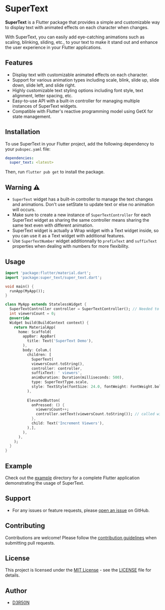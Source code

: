 # SuperText

**SuperText** is a Flutter package that provides a simple and customizable way to display text with animated effects on each character when changes.

With SuperText, you can easily add eye-catching animations such as scaling, blinking, sliding, etc., to your text to make it stand out and enhance the user experience in your Flutter applications.

## Features

- Display text with customizable animated effects on each character.
- Support for various animation types including scale, blink, slide up, slide down, slide left, and slide right.
- Highly customizable text styling options including font style, text alignment, letter spacing, etc.
- Easy-to-use API with a built-in controller for managing multiple instances of SuperText widgets.
- Compatible with Flutter's reactive programming model using GetX for state management.

## Installation

To use SuperText in your Flutter project, add the following dependency to your `pubspec.yaml` file:

```yaml
dependencies:
  super_text: <latest>
```

Then, run `flutter pub get` to install the package.

## Warning ⚠️

- `SuperText` widget has a built-in controller to manage the text changes and animations. Don't use setState to update text or else no animation will occurs.
- Make sure to create a new instance of `SuperTextController` for each SuperText widget as sharing the same controller means sharing the same text even with different animation.
- SuperText widget is actually a Wrap widget with a Text widget inside, so you can use it as a Text widget with additional features.
- Use `SuperTextNumber` widget additionnally to `prefixText` and `suffixText` properties when dealing with numbers for more flexibility.

## Usage

```dart
import 'package:flutter/material.dart';
import 'package:super_text/super_text.dart';

void main() {
  runApp(MyApp());
}

class MyApp extends StatelessWidget {
  SuperTextController controller = SuperTextController(); // Needed to change text dynamically
  int viewersCount = 0;
  @override
  Widget build(BuildContext context) {
    return MaterialApp(
      home: Scaffold(
        appBar: AppBar(
          title: Text('SuperText Demo'),
        ),
        body: Colum,(
          children: [
            SuperText(
            viewersCount.toString(),
            controller: controller,
            suffixText: ' viewers',
            animDuration: Duration(milliseconds: 500),
            type: SuperTextType.scale,
            style: TextStyle(fontSize: 24.0, fontWeight: FontWeight.bold),
          ),
          
          ElevatedButton(
            onPressed: () {
              viewersCount++;
              controller.setText(viewersCount.toString()); // called without setState
            },
            child: Text('Increment Viewers'),
          ),],
        ),
      ),
    );
  }
}
```

## Example

Check out the [example](example) directory for a complete Flutter application demonstrating the usage of SuperText.

## Support

- For any issues or feature requests, please [open an issue](https://github.com/D3R50N/super_text/issues) on GitHub.

## Contributing

Contributions are welcome! Please follow the [contribution guidelines](README.md) when submitting pull requests.

## License

This project is licensed under the [MIT License](https://opensource.org/licenses/MIT) - see the [LICENSE](LICENSE) file for details.

## Author

- [D3R50N](https://github.com/D3R50N)
